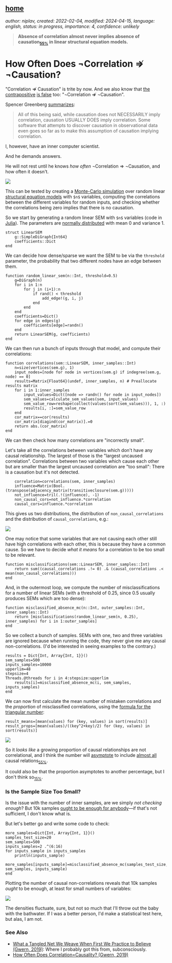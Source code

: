 [home](./index.md)
-------------------

*author: niplav, created: 2022-02-04, modified: 2024-04-15, language: english, status: in progress, importance: 4, confidence: unlikely*

> __Absence of correlation almost never implies absence of
causation<sub>[55%](https://fatebook.io/q/in-linear-sems-with-0-1-distributed--clujl9idv0001lc0841gwx9te)</sub>
in linear structural equation models.__

How Often Does ¬Correlation ⇏ ¬Causation?
==========================================

"Correlation ⇏ Causation" is trite by now. And we also know that
[the](https://www.spencergreenberg.com/2022/03/can-you-have-causation-without-correlation-surprisingly-yes/)
[contrapositive](https://stats.stackexchange.com/questions/221936/does-no-correlation-imply-no-causality)
[is false](https://core.ac.uk/download/pdf/82460997.pdf) too:
"¬Correlation ⇏ ¬Causation".

Spencer Greenberg
[summarizes](https://www.spencergreenberg.com/2022/03/can-you-have-causation-without-correlation-surprisingly-yes/):

> All of this being said, while causation does not NECESSARILY imply
correlation, causation USUALLY DOES imply correlation. Some software
that attempts to discover causation in observational data even goes so
far as to make this assumption of causation implying correlation.

I, however, have an inner computer scientist.

And he demands answers.

He will not rest until he knows *how often* ¬Correlation ⇒ ¬Causation,
and how often it doesn't.

![](./img/cause/misclassifications.png)

This can be tested by creating a [Monte-Carlo
simulation](https://en.wikipedia.org/wiki/Monte-Carlo_simulation)
over random linear [structural equation
models](https://en.wikipedia.org/wiki/Structural_equation_Models)
with `$n$` variables, computing the correlations between the different
variables for random inputs, and checking whether the correlations being
zero implies that there is no causation.

So we start by generating a random linear SEM with `$n$` variables (code
in [Julia](https://en.wikipedia.org/wiki/Julia_programming_language)). The
parameters are [normally
distributed](https://en.wikipedia.org/wiki/Normal-distribution) with
mean 0 and variance 1.

	struct LinearSEM
		g::SimpleDiGraph{Int64}
		coefficients::Dict
	end

We can decide how dense/sparse we want the SEM to be via the `threshold`
parameter, the probability that two different nodes have an edge
between them.

	function random_linear_sem(n::Int, threshold=0.5)
		g=DiGraph(n)
		for i in 1:n
			for j in (i+1):n
				if rand() < threshold
					add_edge!(g, i, j)
				end
			end
		end
		coefficients=Dict()
		for edge in edges(g)
			coefficients[edge]=randn()
		end
		return LinearSEM(g, coefficients)
	end

<!--TODO: plot one of those graphs-->

We can then run a bunch of inputs through that model, and compute their
correlations:

	function correlations(sem::LinearSEM, inner_samples::Int)
		n=size(vertices(sem.g), 1)
		input_nodes=[node for node in vertices(sem.g) if indegree(sem.g, node) == 0]
		results=Matrix{Float64}(undef, inner_samples, n) # Preallocate results matrix
		for i in 1:inner_samples
			input_values=Dict([node => randn() for node in input_nodes])
			sem_values=calculate_sem_values(sem, input_values)
			sem_value_row=reshape(collect(values(sort(sem_values))), 1, :)
			results[i, :]=sem_value_row
		end
		cor_matrix==cor(results)
		cor_matrix[diagind(cor_matrix)].=0
		return abs.(cor_matrix)
	end

We can then check how many correlations are "incorrectly small".

Let's take all the correlations between variables which don't have
any causal relationship. The largest of those is the "largest uncaused
correlation". Correlations between two variables which cause each other
but are smaller than the largest uncaused correlation are "too small":
There is a causation but it's not detected.

		correlation=correlations(sem, inner_samples)
		influence=Matrix(Bool.(transpose(adjacency_matrix(transitiveclosure(sem.g)))))
		not_influence=tril(.!(influence), -1)
		non_causal_cors=not_influence.*correlation
		causal_cors=influence.*correlation

This gives us two distributions, the distribution of
`non_causal_correlations` and the distribution of `causal_correlations`,
e.g.:

![](./img/cause/correlations.png)

One may notice that some variables that are not causing each other still
have high correlations with each other, this is because they have a
common cause. So we have to decide *what it means* for a correlation
to be too small to be relevant.

<!--TODO: we filter here after the *mean* of noncausal correlations,
previsouly after the maximum. What's the right way? Technically,
there's two distributions of correlation values, so we gotta find a
cutoff point
Example of 1⇒3 and 2⇒3 edges, 1 & 2 have strong non-causal
correlation-->

	function misclassifications(sem::LinearSEM, inner_samples::Int)
		return sum((causal_correlations .!= 0) .& (causal_correlations .< mean(non_causal_correlations)))
	end

And, in the outermost loop, we compute the number of misclassifications
for a number of linear SEMs (with a threshold of 0.25, since 0.5 usually
produces SEMs which are too dense):

	function misclassified_absence_mc(n::Int, outer_samples::Int, inner_samples::Int)
		return [misclassifications(random_linear_sem(n, 0.25), inner_samples) for i in 1:outer_samples]
	end

So we collect a bunch of samples. SEMs with one, two and three variables
are ignored because when running the code, they never give me any
causal non-correlations. (I'd be interested in seeing examples to the
contrary.)<!--TODO: try to actually find some-->

	results = Dict{Int, Array{Int, 1}}()
	sem_samples=500
	inputs_samples=10000
	upperlim=48
	stepsize=4
	Threads.@threads for i in 4:stepsize:upperlim
		results[i]=misclassified_absence_mc(i, sem_samples, inputs_samples)
	end

We can now first calculate the mean number of mistaken
correlations and the *proportion* of misclassified
correlations, using the [formula for the triangular
number](https://en.wikipedia.org/wiki/Triangular_Number#Formula):

	result_means=[mean(values) for (key, values) in sort(results)]
	result_props=[mean(values)/((key^2+key)/2) for (key, values) in sort(results)]

![](./img/cause/summaries.png)

So it *looks like* a growing proportion of causal
relationships are not correlational, and I think the number will
[asymptote](https://en.wikipedia.org/wiki/Asymptote) to include
[almost all](https://en.wikipedia.org/wiki/Almost_all) causal
relations<sub>[55%](https://fatebook.io/q/in-linear-sems-with-0-1-distributed--clujl9idv0001lc0841gwx9te)</sub>.

It could also be that the proportion asymptotes
to another percentage, but I don't think
so<sub>[15%](https://fatebook.io/q/in-linear-sems-with-0-1-distributed--clujlfm8b0001kx08z6geffu4)</sub>.

### Is the Sample Size Too Small?

Is the issue with the number of inner samples, are we
simply *not checking enough*? But 10k samples [ought to be enough for
anybody](https://www.computerworld.com/article/2534312/the--640k--quote-won-t-go-away----but-did-gates-really-say-it-.html)—if
that's not sufficient, I don't know what is.

But let's better go and write some code to check:

	more_samples=Dict{Int, Array{Int, 1}}()
	samples_test_size=20
	sem_samples=500
	inputs_samples=2 .^(6:16)
	for inputs_sample in inputs_samples
		println(inputs_sample)
		more_samples[inputs_sample]=misclassified_absence_mc(samples_test_size, sem_samples, inputs_sample)
	end

Plotting the number of causal non-correlations reveals that 10k samples
*ought* to be enough, at least for small numbers of variables:

![](./img/cause/misclassifications_samples.png)

The densities fluctuate, sure, but not so much that I'll throw out the
baby with the bathwater. If I was a better person, I'd make a statistical
test here, but alas, I am not.

### See Also

* [What a Tangled Net We Weave When First We Practice to Believe (Gwern, 2019)](https://gwern.net/causality#what-a-tangled-net-we-weave-when-first-we-practice-to-believe): Where I probably got this from, subconsciously.
* [How Often Does Correlation=Causality? (Gwern, 2019)](https://gwern.net/correlation)

